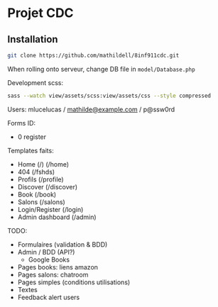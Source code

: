 # Projet CDC

## Installation
```sh 
git clone https://github.com/mathildell/8inf911cdc.git
```

When rolling onto serveur, change DB file in `model/Database.php`

Development scss:
```sh 
sass --watch view/assets/scss:view/assets/css --style compressed
```

Users:
mlucelucas / mathilde@example.com / p@ssw0rd

Forms ID:
  - 0 register


Templates faits:
  - Home (/)
         (/home)
  - 404 (/fshds)
  - Profils (/profile)
  - Discover (/discover)
  - Book (/book)
  - Salons (/salons)
  - Login/Register (/login)
  - Admin dashboard (/admin)

TODO:
  - Formulaires (validation & BDD)
  - Admin / BDD (API?)
    - Google Books
  - Pages books: liens amazon
  - Pages salons: chatroom 
  - Pages simples (conditions utilisations)
  - Textes
  - Feedback alert users